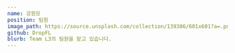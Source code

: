 ```yaml
---
name: 강원모
position: 팀원
image_path: https://source.unsplash.com/collection/139386/601x601?a=.png
github: DropFL
blurb: Team L3의 팀원을 맡고 있습니다.
---
```

